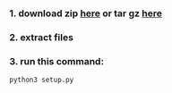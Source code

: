 
### 1. download zip [here](https://github.com/kellantech/login_database/archive/refs/tags/dev4_2.zip) or tar gz [here](https://github.com/kellantech/login_database/archive/refs/tags/dev4_2.tar.gz)

### 2. extract files  

### 3. run this command:
```bash
python3 setup.py
```
